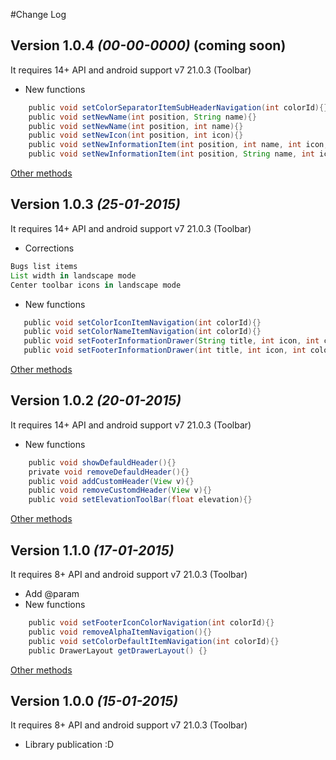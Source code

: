 #Change Log

Version 1.0.4 *(00-00-0000)* (coming soon)
----------------------------
It requires 14+ API and android support v7 21.0.3 (Toolbar)

* New functions
```groovy
    public void setColorSeparatorItemSubHeaderNavigation(int colorId){}
    public void setNewName(int position, String name){}
    public void setNewName(int position, int name){}
    public void setNewIcon(int position, int icon){}
    public void setNewInformationItem(int position, int name, int icon, int counter){}
    public void setNewInformationItem(int position, String name, int icon, int counter){}
```
<a href="https://gist.github.com/rudsonlive/759a2c554a5d34d8dd05" target="_blank">Other methods</a> <br>


Version 1.0.3 *(25-01-2015)*
----------------------------
It requires 14+ API and android support v7 21.0.3 (Toolbar)

* Corrections
```groovy
Bugs list items
List width in landscape mode
Center toolbar icons in landscape mode
```
* New functions
```groovy
   public void setColorIconItemNavigation(int colorId){}
   public void setColorNameItemNavigation(int colorId){}
   public void setFooterInformationDrawer(String title, int icon, int colorName, int colorIcon){}
   public void setFooterInformationDrawer(int title, int icon, int colorName, int colorIcon){}
```
<a href="https://gist.github.com/rudsonlive/759a2c554a5d34d8dd05" target="_blank">Other methods</a> <br>

Version 1.0.2 *(20-01-2015)*
----------------------------
It requires 14+ API and android support v7 21.0.3 (Toolbar)

* New functions
```groovy
    public void showDefauldHeader(){}
    private void removeDefauldHeader(){}
    public void addCustomHeader(View v){}
    public void removeCustomdHeader(View v){}
    public void setElevationToolBar(float elevation){}
```
<a href="https://gist.github.com/rudsonlive/759a2c554a5d34d8dd05" target="_blank">Other methods</a> <br>

Version 1.1.0 *(17-01-2015)*
----------------------------
It requires 8+ API and android support v7 21.0.3 (Toolbar)

* Add @param
* New functions
```groovy
    public void setFooterIconColorNavigation(int colorId){}
    public void removeAlphaItemNavigation(){}
    public void setColorDefaultItemNavigation(int colorId){}
    public DrawerLayout getDrawerLayout() {}
```
<a href="https://gist.github.com/rudsonlive/759a2c554a5d34d8dd05" target="_blank">Other methods</a> <br>

Version 1.0.0 *(15-01-2015)*
----------------------------
It requires 8+ API and android support v7 21.0.3 (Toolbar)

* Library publication :D

